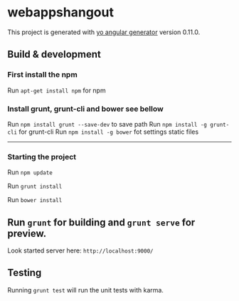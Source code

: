 # webappshangout

This project is generated with [yo angular generator](https://github.com/yeoman/generator-angular)
version 0.11.0.

## Build & development

### First install the npm
Run `apt-get install npm` for npm

### Install grunt, grunt-cli and bower see bellow
Run `npm install grunt --save-dev` to save path
Run `npm install -g grunt-cli` for grunt-cli
Run `npm install -g bower` fot settings static files

-------------------------------------------
### Starting the project
Run `npm update`

Run `grunt install`

Run `bower install`

Run `grunt` for building and `grunt serve` for preview.
-------------------------------------------

Look started server here: `http://localhost:9000/`

## Testing

Running `grunt test` will run the unit tests with karma.
